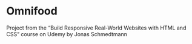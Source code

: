 # Omnifood

Project from the “Build Responsive Real-World Websites with HTML and CSS” course on Udemy by Jonas Schmedtmann
